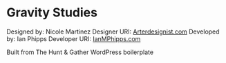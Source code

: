 Gravity Studies
========
Designed by:  Nicole Martinez
Designer URI:  <a href="http://arterdesignist.com<">Arterdesignist.com</a>
Developed by:  Ian Phipps
Developer URI:  <a href="http://ianmphipps.com">IanMPhipps.com</a>

Built from The Hunt &amp; Gather WordPress boilerplate